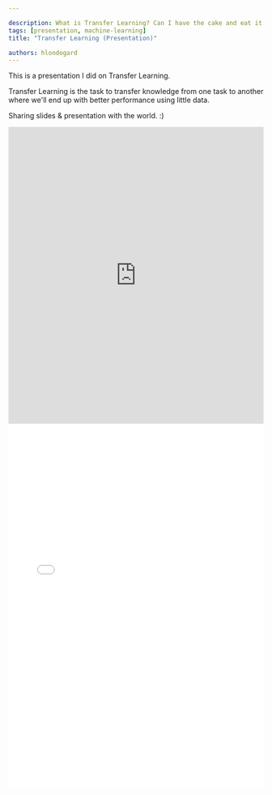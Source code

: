 ```yaml
---

description: What is Transfer Learning? Can I have the cake and eat it too?
tags: [presentation, machine-learning]
title: "Transfer Learning (Presentation)"

authors: hlondogard
---
```


This is a presentation I did on Transfer Learning.
<!--truncate-->

Transfer Learning is the task to transfer knowledge from one task to another where we'll end up with better performance using little data.

Sharing slides & presentation with the world. :)

<iframe width="100%" height="586" src="https://www.youtube.com/embed/vcQ5yr9ir8c" title="YouTube video player" frameborder="0" allow="accelerometer; autoplay; clipboard-write; encrypted-media; gyroscope; picture-in-picture" allowfullscreen></iframe>

<embed src="/Transfer%20Learning.pdf" width="100%" height="720px" type="application/pdf"/>